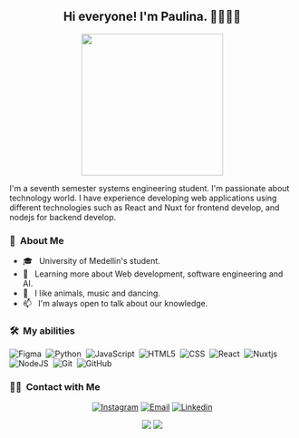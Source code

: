 
<h2 align="center">Hi everyone! I'm Paulina. 👋🏻👩‍💻</h2>
<p align="center">
<img src = "https://github.com/PaulinaMS2/PaulinaMS2/assets/91279554/c9a24c7f-2ff4-46f8-a0a0-b3f372278e9c" width="250" height="250">
</p>

I'm a seventh semester systems engineering student. I'm passionate about technology world. I have experience developing web applications using different technologies such as React and Nuxt for frontend develop, and nodejs for backend develop.

<h3> 🤔 &nbsp;About Me </h3>

- 🎓 &nbsp; University of Medellin's student.
- 🌱 &nbsp; Learning more about Web development, software engineering and AI.
- 💬 &nbsp; I like animals, music and dancing.
- 📫 &nbsp; I'm always open to talk about our knowledge.

<h3> 🛠 &nbsp;My abilities</h3>

![Figma](https://img.shields.io/badge/figma-%23F24E1E.svg?style=for-the-badge&logo=figma&logoColor=white)&nbsp;
![Python](https://img.shields.io/badge/python-3670A0?style=for-the-badge&logo=python&logoColor=ffdd54)&nbsp;
![JavaScript](https://img.shields.io/badge/javascript-%23323330.svg?style=for-the-badge&logo=javascript&logoColor=%23F7DF1E)&nbsp;
![HTML5](https://img.shields.io/badge/html5-%23E34F26.svg?style=for-the-badge&logo=html5&logoColor=white)&nbsp;
![CSS](https://img.shields.io/badge/css3-%231572B6.svg?style=for-the-badge&logo=css3&logoColor=white)&nbsp;
![React](https://img.shields.io/badge/react-%2320232a.svg?style=for-the-badge&logo=react&logoColor=%2361DAFB)&nbsp;
![Nuxtjs](https://img.shields.io/badge/Nuxt-002E3B?style=for-the-badge&logo=nuxtdotjs&logoColor=#00DC82)&nbsp;
![NodeJS](https://img.shields.io/badge/node.js-6DA55F?style=for-the-badge&logo=node.js&logoColor=white)&nbsp;
![Git](https://img.shields.io/badge/git-%23F05033.svg?style=for-the-badge&logo=git&logoColor=white)&nbsp;
![GitHub](https://img.shields.io/badge/github-%23121011.svg?style=for-the-badge&logo=github&logoColor=white)&nbsp;

<h3> 🤝🏻 &nbsp;Contact with Me </h3>
<p align="center">
<a href="https://www.instagram.com/jerobedoya1520/?hl=es"><img alt="Instagram" src="https://img.shields.io/badge/Instagram-jerobedoya1520_-blue?style=flat-square&logo=instagram"></a>
<a href="mailto:jeronimobedoya1520@gmail.com"><img alt="Email" src="https://img.shields.io/badge/Email-jeronimobedoya1520@gmail.com-blue?style=flat-square&logo=gmail"></a>
<a href="https://www.linkedin.com/in/jer%C3%B3nimo-bedoya-bedoya-538318267/"><img alt="Linkedin" src="https://img.shields.io/badge/LinkedIn-blue?style=flat-square&logo=linkedin"></a>
</p>

<p align="center">
<a href="[https://www.linkedin.com/in/paulina-mu%C3%B1oz-saldarriaga-0226401b0/](https://www.linkedin.com/in/paulina-mu%C3%B1oz-saldarriaga-0226401b0/)" target="_blank"><img src="https://img.shields.io/badge/linkedin-%230077B5.svg?style=for-the-badge&logo=linkedin&logoColor=white)"/></a>
<a href="mailto:paulinasaldarriaga34@gmail.com" target="_blank"><img src="https://img.shields.io/badge/Gmail-D14836?style=for-the-badge&logo=gmail&logoColor=white"/></a>



